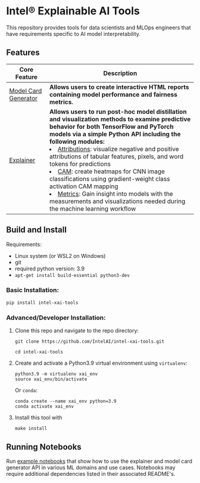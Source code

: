 # Intel® Explainable AI Tools

This repository provides tools for data scientists and MLOps engineers that have requirements specific to AI model interpretability.

## Features
| Core Feature | Description | 
|----------|-----------|
| [Model Card Generator](intel-xai-tools/model_card_gen) |  **Allows users to create interactive HTML reports containing model performance and fairness metrics.** |
|[Explainer](intel-xai-tools/explainer) | **Allows users to run post-hoc model distillation and visualization methods to examine predictive behavior for both TensorFlow and PyTorch models via a simple Python API including the following modules:** <li> [Attributions](intel-xai-tools/explainer/attributions/): visualize negative and positive attributions of tabular features, pixels, and word tokens for predictions <li> [CAM](intel-xai-tools/explainer/cam/): create heatmaps for CNN image classifications using gradient-weight class activation CAM mapping <li> [Metrics](intel-xai-tools/explainer/metrics/): Gain insight into models with the measurements and visualizations needed during the machine learning workflow |

## Build and Install
Requirements:
* Linux system (or WSL2 on Windows)
* git
* required python version: 3.9
* `apt-get install build-essential python3-dev`

### Basic Installation:
```
pip install intel-xai-tools
```
### Advanced/Developer Installation:
1. Clone this repo and navigate to the repo directory:
   ```
   git clone https://github.com/IntelAI/intel-xai-tools.git

   cd intel-xai-tools
   ```
2. Create and activate a Python3.9 virtual environment using `virtualenv`:
   ```
   python3.9 -m virtualenv xai_env
   source xai_env/bin/activate
   ```

   Or `conda`:
   ```
   conda create --name xai_env python=3.9
   conda activate xai_env
   ```
3. Install this tool with 
   ```
   make install
   ```

## Running Notebooks

Run [example notebooks](notebooks/) that show how to use the explainer and model card generator API in various ML domains and use cases. Notebooks may require additional dependencies listed in their associated README's.
